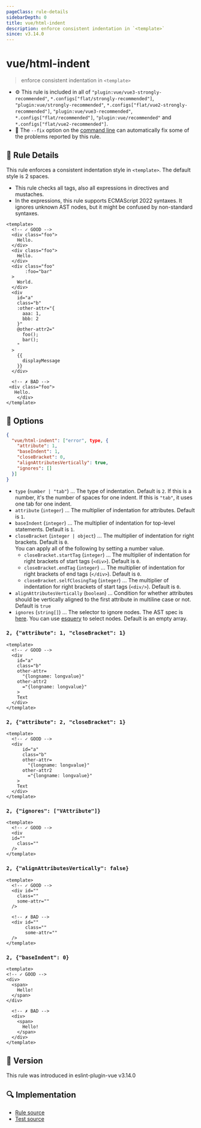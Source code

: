 ```yaml
---
pageClass: rule-details
sidebarDepth: 0
title: vue/html-indent
description: enforce consistent indentation in `<template>`
since: v3.14.0
---
```


# vue/html-indent

> enforce consistent indentation in `<template>`

- :gear: This rule is included in all of `"plugin:vue/vue3-strongly-recommended"`, `*.configs["flat/strongly-recommended"]`, `"plugin:vue/strongly-recommended"`, `*.configs["flat/vue2-strongly-recommended"]`, `"plugin:vue/vue3-recommended"`, `*.configs["flat/recommended"]`, `"plugin:vue/recommended"` and `*.configs["flat/vue2-recommended"]`.
- :wrench: The `--fix` option on the [command line](https://eslint.org/docs/user-guide/command-line-interface#fixing-problems) can automatically fix some of the problems reported by this rule.

## :book: Rule Details

This rule enforces a consistent indentation style in `<template>`. The default style is 2 spaces.

- This rule checks all tags, also all expressions in directives and mustaches.
- In the expressions, this rule supports ECMAScript 2022 syntaxes. It ignores unknown AST nodes, but it might be confused by non-standard syntaxes.

<eslint-code-block fix :rules="{'vue/html-indent': ['error']}">

```vue
<template>
  <!-- ✓ GOOD -->
  <div class="foo">
    Hello.
  </div>
  <div class="foo">
    Hello.
  </div>
  <div class="foo"
       :foo="bar"
  >
    World.
  </div>
  <div
    id="a"
    class="b"
    :other-attr="{
      aaa: 1,
      bbb: 2
    }"
    @other-attr2="
      foo();
      bar();
    "
  >
    {{
      displayMessage
    }}
  </div>

  <!-- ✗ BAD -->
 <div class="foo">
   Hello.
    </div>
</template>
```

</eslint-code-block>

## :wrench: Options

```json
{
  "vue/html-indent": ["error", type, {
    "attribute": 1,
    "baseIndent": 1,
    "closeBracket": 0,
    "alignAttributesVertically": true,
    "ignores": []
  }]
}
```

- `type` (`number | "tab"`) ... The type of indentation. Default is `2`. If this is a number, it's the number of spaces for one indent. If this is `"tab"`, it uses one tab for one indent.
- `attribute` (`integer`) ... The multiplier of indentation for attributes. Default is `1`.
- `baseIndent` (`integer`) ... The multiplier of indentation for top-level statements. Default is `1`.
- `closeBracket` (`integer | object`) ... The multiplier of indentation for right brackets. Default is `0`.  
  You can apply all of the following by setting a number value.
  - `closeBracket.startTag` (`integer`) ... The multiplier of indentation for right brackets of start tags (`<div>`). Default is `0`.
  - `closeBracket.endTag` (`integer`) ... The multiplier of indentation for right brackets of end tags (`</div>`). Default is `0`.
  - `closeBracket.selfClosingTag` (`integer`) ... The multiplier of indentation for right brackets of start tags (`<div/>`). Default is `0`.
- `alignAttributesVertically` (`boolean`) ... Condition for whether attributes should be vertically aligned to the first attribute in multiline case or not. Default is `true`
- `ignores` (`string[]`) ... The selector to ignore nodes. The AST spec is [here](https://github.com/vuejs/vue-eslint-parser/blob/master/docs/ast.md). You can use [esquery](https://github.com/estools/esquery#readme) to select nodes. Default is an empty array.

### `2, {"attribute": 1, "closeBracket": 1}`

<eslint-code-block fix :rules="{'vue/html-indent': ['error', 2, {attribute: 1, closeBracket: 1}]}">

```vue
<template>
  <!-- ✓ GOOD -->
  <div
    id="a"
    class="b"
    other-attr=
      "{longname: longvalue}"
    other-attr2
      ="{longname: longvalue}"
    >
    Text
  </div>
</template>
```

</eslint-code-block>

### `2, {"attribute": 2, "closeBracket": 1}`

<eslint-code-block fix :rules="{'vue/html-indent': ['error', 2, {attribute: 2, closeBracket: 1}]}">

```vue
<template>
  <!-- ✓ GOOD -->
  <div
      id="a"
      class="b"
      other-attr=
        "{longname: longvalue}"
      other-attr2
        ="{longname: longvalue}"
    >
    Text
  </div>
</template>
```

</eslint-code-block>

### `2, {"ignores": ["VAttribute"]}`

<eslint-code-block fix :rules="{'vue/html-indent': ['error', 2, {ignores: ['VAttribute']}]}">

```vue
<template>
  <!-- ✓ GOOD -->
  <div
  id=""
    class=""
  />
</template>
```

</eslint-code-block>

### `2, {"alignAttributesVertically": false}`

<eslint-code-block fix :rules="{'vue/html-indent': ['error', 2, {alignAttributesVertically: false}]}">

```vue
<template>
  <!-- ✓ GOOD -->
  <div id=""
    class=""
    some-attr=""
  />

  <!-- ✗ BAD -->
  <div id=""
       class=""
       some-attr=""
  />
</template>
```

</eslint-code-block>

### `2, {"baseIndent": 0}`

<eslint-code-block fix :rules="{'vue/html-indent': ['error', 2, {baseIndent: 0}]}">

```vue
<template>
<!-- ✓ GOOD -->
<div>
  <span>
    Hello!
  </span>
</div>

  <!-- ✗ BAD -->
  <div>
    <span>
      Hello!
    </span>
  </div>
</template>
```

</eslint-code-block>

## :rocket: Version

This rule was introduced in eslint-plugin-vue v3.14.0

## :mag: Implementation

- [Rule source](https://github.com/vuejs/eslint-plugin-vue/blob/master/lib/rules/html-indent.js)
- [Test source](https://github.com/vuejs/eslint-plugin-vue/blob/master/tests/lib/rules/html-indent.js)
